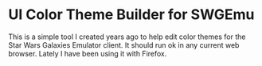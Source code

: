 # UI Color Theme Builder for SWGEmu

This is a simple tool I created years ago to help edit color themes for the Star Wars Galaxies Emulator client. It should run ok in any current web browser. Lately I have been using it with Firefox.
